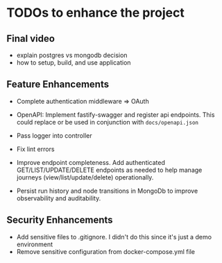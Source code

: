 # TODOs to enhance the project


## Final video

- explain postgres vs mongodb decision
- how to setup, build, and use application

## Feature Enhancements

- Complete authentication middleware => OAuth

- OpenAPI: Implement fastify-swagger and register api endpoints. This could replace or be used in conjunction with `docs/openapi.json`

- Pass logger into controller

- Fix lint errors

- Improve endpoint completeness.  Add authenticated GET/LIST/UPDATE/DELETE endpoints as needed to help manage journeys (view/list/update/delete) operationally.

- Persist run history and node transitions in MongoDb to improve observability and auditability.

## Security Enhancements

- Add sensitive files to .gitignore. I didn't do this since it's just a demo environment
- Remove sensitive configuration from docker-compose.yml file
